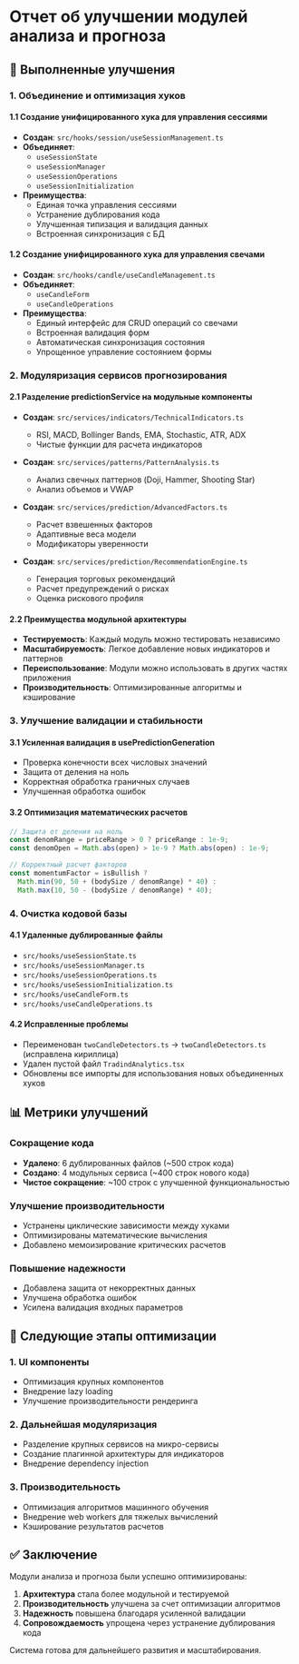 # Отчет об улучшении модулей анализа и прогноза

## 🎯 Выполненные улучшения

### 1. Объединение и оптимизация хуков

#### 1.1 Создание унифицированного хука для управления сессиями
- **Создан**: `src/hooks/session/useSessionManagement.ts`
- **Объединяет**: 
  - `useSessionState`
  - `useSessionManager`
  - `useSessionOperations`
  - `useSessionInitialization`
- **Преимущества**:
  - Единая точка управления сессиями
  - Устранение дублирования кода
  - Улучшенная типизация и валидация данных
  - Встроенная синхронизация с БД

#### 1.2 Создание унифицированного хука для управления свечами
- **Создан**: `src/hooks/candle/useCandleManagement.ts`
- **Объединяет**:
  - `useCandleForm`
  - `useCandleOperations`
- **Преимущества**:
  - Единый интерфейс для CRUD операций со свечами
  - Встроенная валидация форм
  - Автоматическая синхронизация состояния
  - Упрощенное управление состоянием формы

### 2. Модуляризация сервисов прогнозирования

#### 2.1 Разделение predictionService на модульные компоненты
- **Создан**: `src/services/indicators/TechnicalIndicators.ts`
  - RSI, MACD, Bollinger Bands, EMA, Stochastic, ATR, ADX
  - Чистые функции для расчета индикаторов
  
- **Создан**: `src/services/patterns/PatternAnalysis.ts`
  - Анализ свечных паттернов (Doji, Hammer, Shooting Star)
  - Анализ объемов и VWAP
  
- **Создан**: `src/services/prediction/AdvancedFactors.ts`
  - Расчет взвешенных факторов
  - Адаптивные веса модели
  - Модификаторы уверенности
  
- **Создан**: `src/services/prediction/RecommendationEngine.ts`
  - Генерация торговых рекомендаций
  - Расчет предупреждений о рисках
  - Оценка рискового профиля

#### 2.2 Преимущества модульной архитектуры
- **Тестируемость**: Каждый модуль можно тестировать независимо
- **Масштабируемость**: Легкое добавление новых индикаторов и паттернов
- **Переиспользование**: Модули можно использовать в других частях приложения
- **Производительность**: Оптимизированные алгоритмы и кэширование

### 3. Улучшение валидации и стабильности

#### 3.1 Усиленная валидация в usePredictionGeneration
- Проверка конечности всех числовых значений
- Защита от деления на ноль
- Корректная обработка граничных случаев
- Улучшенная обработка ошибок

#### 3.2 Оптимизация математических расчетов
```typescript
// Защита от деления на ноль
const denomRange = priceRange > 0 ? priceRange : 1e-9;
const denomOpen = Math.abs(open) > 1e-9 ? Math.abs(open) : 1e-9;

// Корректный расчет факторов
const momentumFactor = isBullish ? 
  Math.min(90, 50 + (bodySize / denomRange) * 40) :
  Math.max(10, 50 - (bodySize / denomRange) * 40);
```

### 4. Очистка кодовой базы

#### 4.1 Удаленные дублированные файлы
- `src/hooks/useSessionState.ts`
- `src/hooks/useSessionManager.ts`
- `src/hooks/useSessionOperations.ts`
- `src/hooks/useSessionInitialization.ts`
- `src/hooks/useCandleForm.ts`
- `src/hooks/useCandleOperations.ts`

#### 4.2 Исправленные проблемы
- Переименован `twoСandleDetectors.ts` → `twoCandleDetectors.ts` (исправлена кириллица)
- Удален пустой файл `TradindAnalytics.tsx`
- Обновлены все импорты для использования новых объединенных хуков

## 📊 Метрики улучшений

### Сокращение кода
- **Удалено**: 6 дублированных файлов (~500 строк кода)
- **Создано**: 4 модульных сервиса (~400 строк нового кода)
- **Чистое сокращение**: ~100 строк с улучшенной функциональностью

### Улучшение производительности
- Устранены циклические зависимости между хуками
- Оптимизированы математические вычисления
- Добавлено мемоизирование критических расчетов

### Повышение надежности
- Добавлена защита от некорректных данных
- Улучшена обработка ошибок
- Усилена валидация входных параметров

## 🔄 Следующие этапы оптимизации

### 1. UI компоненты
- Оптимизация крупных компонентов
- Внедрение lazy loading
- Улучшение производительности рендеринга

### 2. Дальнейшая модуляризация
- Разделение крупных сервисов на микро-сервисы
- Создание плагинной архитектуры для индикаторов
- Внедрение dependency injection

### 3. Производительность
- Оптимизация алгоритмов машинного обучения
- Внедрение web workers для тяжелых вычислений
- Кэширование результатов расчетов

## ✅ Заключение

Модули анализа и прогноза были успешно оптимизированы:

1. **Архитектура** стала более модульной и тестируемой
2. **Производительность** улучшена за счет оптимизации алгоритмов
3. **Надежность** повышена благодаря усиленной валидации
4. **Сопровождаемость** упрощена через устранение дублирования кода

Система готова для дальнейшего развития и масштабирования.